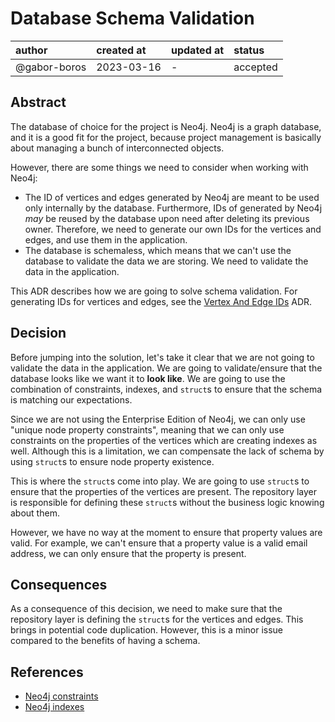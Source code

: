 # Database Schema Validation

| author       | created at | updated at | status   |
|:-------------|:-----------|------------|:---------|
| @gabor-boros | 2023-03-16 | -          | accepted |

## Abstract

The database of choice for the project is Neo4j. Neo4j is a graph database, and
it is a good fit for the project, because project management is basically about
managing a bunch of interconnected objects.

However, there are some things we need to consider when working with Neo4j:

* The ID of vertices and edges generated by Neo4j are meant to be used only
  internally by the database. Furthermore, IDs of generated by Neo4j _may_ be
  reused by the database upon need after deleting its previous owner.
  Therefore, we need to generate our own IDs for the vertices and edges, and
  use them in the application.
* The database is schemaless, which means that we can't use the database to
  validate the data we are storing. We need to validate the data in the
  application.

This ADR describes how we are going to solve schema validation. For generating
IDs for vertices and edges, see the [Vertex And Edge IDs] ADR.

[Vertex And Edge IDs]: 0003.vertex-and-edge-ids.md

## Decision

Before jumping into the solution, let's take it clear that we are not going to
validate the data in the application. We are going to validate/ensure that the
database looks like we want it to **look like**. We are going to use the
combination of constraints, indexes, and `struct`s to ensure that the schema is
matching our expectations.

Since we are not using the Enterprise Edition of Neo4j, we can only use "unique
node property constraints", meaning that we can only use constraints on the
properties of the vertices which are creating indexes as well. Although this is
a limitation, we can compensate the lack of schema by using `struct`s to ensure
node property existence.

This is where the `struct`s come into play. We are going to use `struct`s to
ensure that the properties of the vertices are present. The repository layer is
responsible for defining these `struct`s without the business logic knowing
about them.

However, we have no way at the moment to ensure that property values are valid.
For example, we can't ensure that a property value is a valid email address, we
can only ensure that the property is present.

## Consequences

As a consequence of this decision, we need to make sure that the repository
layer is defining the `struct`s for the vertices and edges. This brings in
potential code duplication. However, this is a minor issue compared to the
benefits of having a schema.

## References

* [Neo4j constraints](https://neo4j.com/docs/cypher-manual/current/constraints/)
* [Neo4j indexes](https://neo4j.com/docs/cypher-manual/current/indexes-for-search-performance/)
